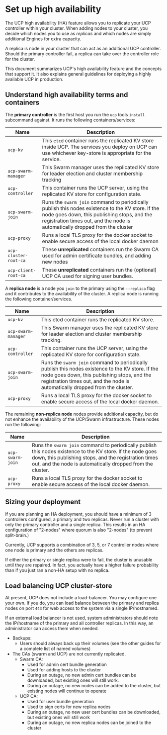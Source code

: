 <!--[metadata]>
+++
title ="Set up high availability"
keywords= ["replica, controller, availability, high, ucp"]
description="Docker Universal Control Plane"
[menu.main]
parent="mn_ucp"
+++
<![end-metadata]-->


# Set up high availability

The UCP high availability (HA) feature allows you to replicate your UCP
controller within your cluster. When adding nodes to your cluster, you decide
which nodes you to use as *replicas* and which nodes are simply additional
Engines for extra capacity.

A replica is node in your cluster that can act as an additional UCP controller.
Should the primary controller fail, a replica can take over the controller role
for the cluster.

This document summarizes UCP's high availability feature and the concepts that
support it. It also explains general guidelines for deploying a highly available
UCP in production.

## Understand high availability terms and containers

The **primary controller** is the first host you run the `ucp` tools `install`
subcommand against.  It runs the following containers/services:

| Name                    | Description                                                                                                                                                                                                                      |
|-------------------------|----------------------------------------------------------------------------------------------------------------------------------------------------------------------------------------------------------------------------------|
| `ucp-kv`              | This `etcd` container runs the replicated KV store inside UCP. The services you deploy on UCP can use whichever key-store is appropriate for the service.                                                                        |
| `ucp-swarm-manager`   | This Swarm manager uses the replicated KV store for leader election and cluster membership tracking                                                                                                                              |
| `ucp-controller`      | This container runs the UCP server, using the replicated KV store for configuration state.                                                                                                                                       |
| `ucp-swarm-join`      | Runs the `swarm join` command to periodically publish this nodes existence to the KV store. If the node goes down, this publishing stops, and the registration times out, and the node is automatically dropped from the cluster |
| `ucp-proxy`           | Runs a local TLS proxy for the docker socket to enable secure access of the local docker daemon                                                                                                                                  |
| `ucp-cluster-root-ca` | These **unreplicated** containers run the Swarm CA used for admin certificate bundles, and adding new nodes                                                                                                                      |
| `ucp-client-root-ca`  | These **unreplicated** containers run the (optional) UCP CA used for signing user bundles.                                                                                                                                       |

A **replica node** is a node you `join` to the primary using the `--replica`
flag and it contributes to the availability of the cluster. A replica node is
running the following container/services.

| Name                  | Description                                                                                                                                                                                                                     |
|-----------------------|---------------------------------------------------------------------------------------------------------------------------------------------------------------------------------------------------------------------------------|
|`ucp-kv`            | This etcd container runs the replicated KV store.                                                                                                                                                                               |
|`ucp-swarm-manager` | This Swarm manager uses the replicated KV store for leader election and cluster membership tracking.                                                                                                                            |
|`ucp-controller`    | This container runs the UCP server, using the replicated KV store for configuration state.                                                                                                                                      |
|`ucp-swarm-join`    | Runs the `swarm join` command to periodically publish this nodes existence to the KV store. If the node goes down, this publishing stops, and the registration times out, and the node is automatically dropped from the cluster. |
|`ucp-proxy`         | Runs a local TLS proxy for the docker socket to enable secure access of the local docker daemon.                                                                                                                                |

The remaining **non-replica node** nodes provide additional capacity, but do not
enhance the availability of the UCP/Swarm infrastructure. These nodes run the
following:

| Name               | Description                                                                                                                                                                                                                     |
|--------------------|---------------------------------------------------------------------------------------------------------------------------------------------------------------------------------------------------------------------------------|
|`ucp-swarm-join` | Runs the `swarm join` command to periodically publish this nodes existence to the KV store. If the node goes down, this publishing stops, and the registration times out, and the node is automatically dropped from the cluster. |
|`ucp-proxy`      | Runs a local TLS proxy for the docker socket to enable secure access of the local docker daemon.                                                                                                                                |

## Sizing your deployment

If you are planning an HA deployment, you should have a minimum of 3 controllers
configured, a primary and two replicas. Never run a cluster with only the
primary controller and a single replica.  This results in an HA configuration of
"2-nodes" where quorum is also "2-nodes" (to prevent split-brain.)

Currently, UCP supports a combination of 3, 5, or 7 controller nodes where one
node is primary and the others are replicas.

If either the primary or single replica were to fail, the cluster is unusable
until they are repaired. In fact, you actually have a higher failure probability
than if you just ran a non-HA setup with no replica.

## Load balancing UCP cluster-store

At present, UCP does not include a load-balancer.  You may configure one your
own. If you do, you can load balance between the primary and replica nodes on
port `443` for web access to the system via a single IP/hostnamed.  

If an external load balancer is not used, system administrators should note the
IP/hostname of the primary and all controller replicas. In this way, an
administrator can access them when needed.

* Backups:
    * Users should always back up their volumes (see the other guides for a complete list of named volumes)
* The CAs (swarm and UCP) are not currently replicated.
    * Swarm CA:
        * Used for admin cert bundle generation
        * Used for adding hosts to the cluster
        * During an outage, no new admin cert bundles can be downloaded, but existing ones will still work.
        * During an outage, no new nodes can be added to the cluster, but existing nodes will continue to operate
    * UCP CA:
        * Used for user bundle generation
        * Used to sign certs for new replica nodes
        * During an outage, no new user cert bundles can be downloaded, but existing ones will still work
        * During an outage, no new replica nodes can be joined to the cluster
